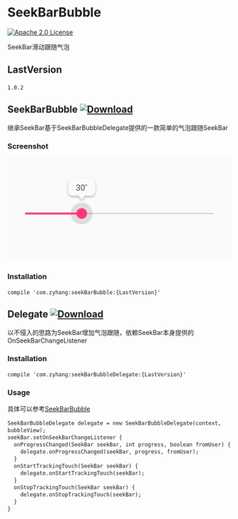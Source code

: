 # SeekBarBubble
[![Apache 2.0 License](https://img.shields.io/badge/license-Apache%202.0-blue.svg?style=flat)](http://www.apache.org/licenses/LICENSE-2.0.html)

SeekBar滑动跟随气泡

## LastVersion
`1.0.2`

## SeekBarBubble [![Download](https://api.bintray.com/packages/zyhang/maven/seekBarBubble/images/download.svg) ](https://bintray.com/zyhang/maven/seekBarBubble/_latestVersion)
继承SeekBar基于SeekBarBubbleDelegate提供的一款简单的气泡跟随SeekBar

### Screenshot
![](screenshot/1.png)

### Installation
```
compile 'com.zyhang:seekBarBubble:{LastVersion}'
```

## Delegate [![Download](https://api.bintray.com/packages/zyhang/maven/seekBarBubbleDelegate/images/download.svg) ](https://bintray.com/zyhang/maven/seekBarBubbleDelegate/_latestVersion)

以不侵入的思路为SeekBar增加气泡跟随，依赖SeekBar本身提供的OnSeekBarChangeListener

### Installation
```
compile 'com.zyhang:seekBarBubbleDelegate:{LastVersion}'
```

### Usage
具体可以参考[SeekBarBubble](https://github.com/yuhangjiayou/SeekBarBubble/blob/master/seekBarBubble/src/main/java/com/zyhang/seekBarBubble/SeekBarBubble.java)
```
SeekBarBubbleDelegate delegate = new SeekBarBubbleDelegate(context, bubbleView);
seekBar.setOnSeekBarChangeListener {
  onProgressChanged(SeekBar seekBar, int progress, boolean fromUser) {
    delegate.onProgressChanged(seekBar, progress, fromUser);
  }
  onStartTrackingTouch(SeekBar seekBar) {
    delegate.onStartTrackingTouch(seekBar);
  }
  onStopTrackingTouch(SeekBar seekBar) {
    delegate.onStopTrackingTouch(seekBar);
  }
}
```
